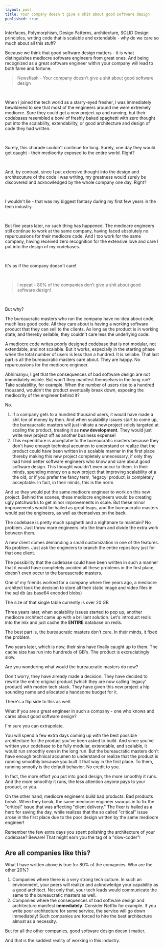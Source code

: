 ```yaml
---
layout: post
title: Your company doesn't give a shit about good software design
published: true
---
```


Interfaces, Polymorphism, Design Patterns, architecture, SOLID Design principles, writing code that is scalable and extendable - why do we care so much about all this stuff? 

Because we think that good software design matters - it is what distinguishes mediocre software engineers from great ones. And being recognized as a great software engineer within your company will lead to both fame and fortune.

> Newsflash - Your company doesn't give a shit about good software design 

<br>

When I joined the tech world as a starry-eyed fresher, I was immediately bewildered to see that most of the engineers around me were extremely mediocre. Sure they could get a new project up and running, but their codebases resembled a bowl of freshly baked spaghetti with zero thought put into the scalability, extendability, or good architecture and design of code they had written.


<br>

Surely, this charade couldn't continue for long. Surely, one day they would get caught - their mediocrity exposed to the entire world. Right?


<br>

And, by contrast, since I put extensive thought into the design and architecuture of the code I was writing, my greatness would surely be discovered and acknowledged by the whole company one day. Right?

<br>

I wouldn't lie - that was my biggest fantasy during my first few years in the tech industry.

<br>

But five years later, no such thing has happened. The mediocre engineers still continue to work at the same company, having faced absolutely no repurcussions for their mediocre code. And I too work for the same company, having received zero recognition for the extensive love and care I put into the design of my codebases.

<br>

It's as if the company doesn't care!

<br>

> I repeat - 80% of the companies don't give a shit about good software design!

<br>

But why?

The bureaucratic masters who run the company have no idea about code, much less good code. All they care about is having a working software product that they can sell to the clients. As long as the product is in working state, and thereby sellable, they couldn't care less the underlying code. 

A mediocre code writes poorly designed codebase that is not modular, not extendable, and not scalable. But it works, especially in the starting phase when the total number of users is less than a hundred. It is sellabe. That last part is all the bureaucratic masters care about. They are happy. No repurcussions for the mediocre engineer.

Abhimanyu, I get that the consequences of bad software design are not immediately visible. But won't they manifest themselves in the long run? Take scalability, for example. When the number of users rise to a hundred thousand, wouldn't the product eventually break down, exposing the mediocrity of the engineer behind it?

No.

1. If a company gets to a hundred thousand users, it would have made a shit ton of money by then. And when scalability issues start to come up, the bureaucratic masters will just initiate a new project solely targeted at scaling the product, treating it as **new development**. They would just write new project off as another business expense!
2. This expenditure is acceptabe to the bureaucratic masters because they don't have enough technical accumen to understand or realize that the product could have been written in a scalable manner in the first place thereby making this new project completely unnecessary, if only they had hired better software engineers who know and care about good software design. This thought wouldn't even occur to them. In their minds, spending money on a new project that improving scalability of a the old, or if you prefer the fancy term, 'legacy' product, is completely acceptable. In fact, in their minds, this is the norm.

And so they would put the same mediocre engineer to work on this new project. Behind the scenes, these mediocre engineers would be creating ugly patchworks to get minor improvements in scale. But these minor improvements would be hailed as great leaps, and the bureaucratic masters would pat the engineers, as well as themselves on the back.

The codebase is pretty much spaghetti and a nightmare to maintain? No problem. Just throw more engineers into the team and divide the extra work between them. 

A new client comes demanding a small customization in one of the features. No problem. Just ask the engineers to branch the entire repository just for that one client.

The possibility that the codebase could have been written in such a manner that it would have completely avoided all these problems in the first place, doesn't even occur to the bureaucratic masters.

One of my friends worked for a company where five years ago, a mediocre architect took the decision to store all their static image and video files in the sql db (as base64 encoded blobs)

The size of that single table currently is over 20 GB

Three years later, when scalability issues started to pop up, another mediocre architect came up with a brilliant solution. Let's introduct redis into the mix and just cache the **ENTIRE** database on redis. 

The best part is, the bureaucratic masters don't care. In their minds, it fixed the problem.

Two years later, which is now, their sins have finally caught up to them. The cache size has run into hundreds of GB's. The product is excruciatingly slow.

Are you wondering what would the bureaucratic masters do now?

Don't worry, they have already made a decision. They have decided to rewrite the entire original product (which they are now calling 'legacy' product) with moden tech stack. They have given this new project a hip sounding name and allocated a handsome budget for it. 

There's a flip side to this as well.

What if you are a great engineer in such a company - one who knows and cares about good software design?

I'm sure you can extrapolate.

You will spend a few extra days coming up with the best possible architecture for the product you've been asked to build. And since you've written your codebase to be fully modular, extendable, and scalable, it would run smoothly even in the long run. But the bureaucratic masters don't have enough technical accumen to understand or realize that the product is running smoothly because you built it that way in the first place. To them, running smootly is the default behavior. No credit to you. 

In fact, the more effort you put into good design, the more smoothly it runs. And the more smoothly it runs, the less attention anyone pays to your product, or you.

On the other hand, mediocre engineers build bad products. Bad products break. When they break, the same mediocre engineer swoops in to fix the "critical" issue that was affecting "client delivery." The fixer is hailed as a hero for saving the day, while realizes that the so called "critical" issue arose in the first place due to the poor design written by the same mediocre engineer!

Remember the few extra days you spent polishing the architecture of your codebase? Beware! That might earn you the tag of a "slow-coder"!

## Are all companies like this?

What I have written above is true for 80% of the comapnies. Who are the other 20%?

1. Companies where there is a very strong tech culture. In such an environment, your peers will realize and acknowledge your capability as a good architect. Not only that, your tech leads would communicate the same to the bureaucratic masters as well.
2. Companies where the consequences of bad software design and architecture manifest **immediately**. Consider Netflix for example. If you write poor architecture for some service, the service will go down immediately! Such companies are forced to hire the best architecture almost as a necessity.

But for all the other companies, good software design doesn't matter.

And that is the saddest reality of working in this industry.
